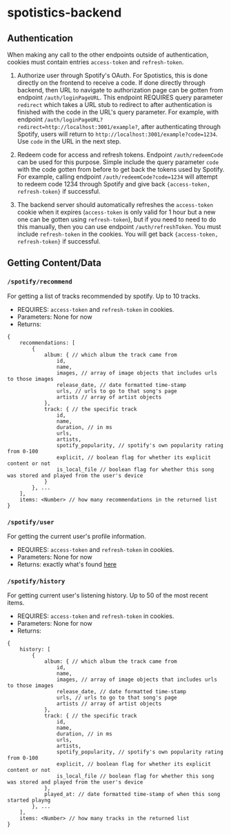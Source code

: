 # spotistics-backend

## Authentication
When making any call to the other endpoints outside of authentication, cookies must contain entries `access-token` and `refresh-token`.
1. Authorize user through Spotify's OAuth. For Spotistics, this is done directly on the frontend to receive a code. If done directly through backend, then URL to navigate to authorization page can be gotten from endpoint `/auth/loginPageURL`. This endpoint REQUIRES query parameter `redirect` which takes a URL stub to redirect to after authentication is finished with the code in the URL's query parameter. For example, with endpoint `/auth/loginPageURL?redirect=http://localhost:3001/example?`, after authenticating through Spotify, users will return to `http://localhost:3001/example?code=1234`. Use `code` in the URL in the next step.

2. Redeem code for access and refresh tokens. Endpoint `/auth/redeemCode` can be used for this purpose. Simple include the query parameter `code` with the code gotten from before to get back the tokens used by Spotify. For example, calling endpoint `/auth/redeemCode?code=1234` will attempt to redeem code 1234 through Spotify and give back `{access-token, refresh-token}` if successful.

3. The backend server should automatically refreshes the `access-token` cookie when it expires (`access-token` is only valid for 1 hour but a new one can be gotten using `refresh-token`), but if you need to need to do this manually, then you can use endpoint `/auth/refreshToken`. You must include `refresh-token` in the cookies. You will get back `{access-token, refresh-token}` if successful.

## Getting Content/Data
### `/spotify/recommend`
For getting a list of tracks recommended by spotify. Up to 10 tracks.
- REQUIRES: `access-token` and `refresh-token` in cookies.
- Parameters: None for now
- Returns:
```
{
    recommendations: [
        {
            album: { // which album the track came from
                id,
                name,
                images, // array of image objects that includes urls to those images
                release_date, // date formatted time-stamp
                urls, // urls to go to that song's page
                artists // array of artist objects
            },
            track: { // the specific track
                id,
                name,
                duration, // in ms
                urls,
                artists,
                spotify_popularity, // spotify's own popularity rating from 0-100
                explicit, // boolean flag for whether its explicit content or not
                is_local_file // boolean flag for whether this song was stored and played from the user's device
            }
        }, ...
    ],
    items: <Number> // how many recommendations in the returned list
}
```

### `/spotify/user`
For getting the current user's profile information.
- REQUIRES: `access-token` and `refresh-token` in cookies.
- Parameters: None for now
- Returns: exactly what's found [here](https://developer.spotify.com/documentation/web-api/reference/get-current-users-profile)

### `/spotify/history`
For getting current user's listening history. Up to 50 of the most recent items.
- REQUIRES: `access-token` and `refresh-token` in cookies.
- Parameters: None for now
- Returns:
```
{
    history: [
        {
            album: { // which album the track came from
                id,
                name,
                images, // array of image objects that includes urls to those images
                release_date, // date formatted time-stamp
                urls, // urls to go to that song's page
                artists // array of artist objects
            },
            track: { // the specific track
                id,
                name,
                duration, // in ms
                urls,
                artists,
                spotify_popularity, // spotify's own popularity rating from 0-100
                explicit, // boolean flag for whether its explicit content or not
                is_local_file // boolean flag for whether this song was stored and played from the user's device
            },
            played_at: // date formatted time-stamp of when this song started playng
        }, ...
    ],
    items: <Number> // how many tracks in the returned list
}